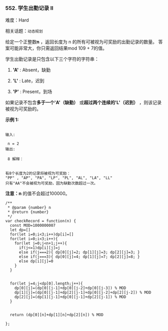 ### 552. 学生出勤记录 II

难度：Hard

相关话题：`动态规划`

给定一个正整数**n** ，返回长度为 n 的所有可被视为可奖励的出勤记录的数量。 答案可能非常大，你只需返回结果mod 109 + 7的值。



学生出勤记录是只包含以下三个字符的字符串：




1. **&#39;A&#39;**  : Absent，缺勤

2. **&#39;L&#39;**  : Late，迟到

3. **&#39;P&#39;**  : Present，到场





如果记录不包含**多于一个&#39;A&#39;（缺勤）** 或**超过两个连续的&#39;L&#39;（迟到）** ，则该记录被视为可奖励的。



**示例 1:** 





```

输入:

 n = 2
输出:

 8 解释：


有8个长度为2的记录将被视为可奖励：
"PP" , "AP", "PA", "LP", "PL", "AL", "LA", "LL"
只有"AA"不会被视为可奖励，因为缺勤次数超过一次。
```


**注意：n** 的值不会超过100000。




```
/**
 * @param {number} n
 * @return {number}
 */
var checkRecord = function(n) {
  const MOD=1000000007
  let dp=[]
  for(let i=0;i<3;i++)dp[i]=[]
  for(let i=0;i<3;i++){
    for(let j=0;j<n+1;j++){
      if(j<=1)dp[i][j]=j
      else if(j===2){ dp[0][j]=2; dp[1][j]=3; dp[2][j]=3; }
      else if(j===3){ dp[0][j]=4; dp[1][j]=7; dp[2][j]=8; }
      else dp[i][j]=0
    }
  }


  for(let j=4;j<dp[0].length;j++){
    dp[0][j]=(dp[0][j-1]+dp[0][j-2]+dp[0][j-3]) % MOD
    dp[1][j]=(dp[0][j-1]+dp[2][j-1]+dp[0][j-2]+dp[2][j-2]) % MOD
    dp[2][j]=(dp[1][j-1]+dp[0][j-1]+dp[2][j-1]) % MOD
  }

  
  return (dp[0][n]+dp[1][n]+dp[2][n]) % MOD
  
};



```

